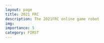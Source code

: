 ```yaml
---
layout: page
title: 2021 FRC
description: The 2021FRC online game robot
img:
importance: 5
category: FIRST
---
```


